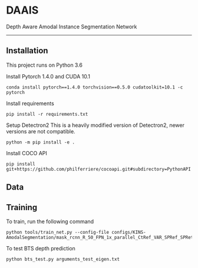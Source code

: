 # DAAIS
Depth Aware Amodal Instance Segmentation Network

---

## Installation

This project runs on Python 3.6

Install Pytorch 1.4.0 and CUDA 10.1
```
conda install pytorch==1.4.0 torchvision==0.5.0 cudatoolkit=10.1 -c pytorch
```

Install requirements
```
pip install -r requirements.txt
```

Setup Detectron2
This is a heavily modified version of Detectron2, newer versions are not compatible.
```
python -m pip install -e .
```

Install COCO API
```
pip install git+https://github.com/philferriere/cocoapi.git#subdirectory=PythonAPI
```

## Data


## Training

To train, run the following command
```
python tools/train_net.py --config-file configs/KINS-AmodalSegmentation/mask_rcnn_R_50_FPN_1x_parallel_CtRef_VAR_SPRef_SPRet_FM.yaml
```

To test BTS depth prediction
```
python bts_test.py arguments_test_eigen.txt
```